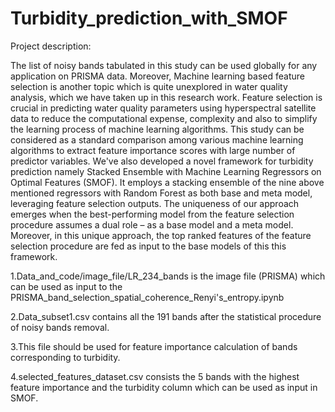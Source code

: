 # Turbidity_prediction_with_SMOF

Project description:

The list of noisy bands tabulated in this study can be used globally for any application on PRISMA data. Moreover, Machine learning based feature selection is another topic which is quite unexplored in water quality analysis,
which we have taken up in this research work. Feature selection is crucial in predicting water quality parameters using hyperspectral satellite data to reduce the computational expense, complexity and also to simplify the
learning process of machine learning algorithms. This study can be considered as a standard comparison among various machine learning algorithms to extract feature importance scores with large number of predictor variables.
We've also developed a novel framework for turbidity prediction namely Stacked Ensemble with Machine Learning Regressors on Optimal Features (SMOF). 
It employs a stacking ensemble of the nine above mentioned regressors with Random Forest as both base and meta model, leveraging feature selection outputs. 
The uniqueness of our approach emerges when the best-performing model from the feature selection procedure assumes a dual role – as a base model and a meta model. 
Moreover, in this unique approach, the top ranked features of the feature selection procedure are fed as input to the base models of this this framework.  


1.Data_and_code/image_file/LR_234_bands is the image file (PRISMA) which can be used as input to the PRISMA_band_selection_spatial_coherence_Renyi's_entropy.ipynb

2.Data_subset1.csv contains all the 191 bands after the statistical procedure of noisy bands removal.

3.This file should be used for feature importance calculation of bands corresponding to turbidity.

4.selected_features_dataset.csv consists the 5 bands with the highest feature importance and the turbidity column which can be used as input 
in SMOF. 

